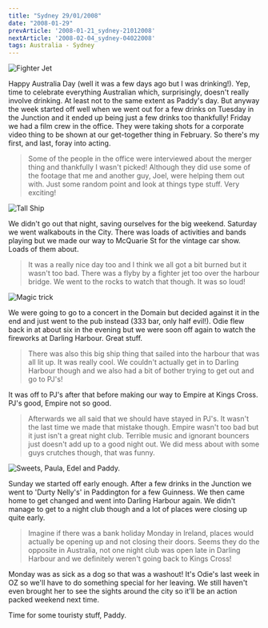 ```yaml
---
title: "Sydney 29/01/2008"
date: "2008-01-29"
prevArticle: '2008-01-21_sydney-21012008'
nextArticle: '2008-02-04_sydney-04022008'
tags: Australia - Sydney
---
```

![Fighter Jet](/images/P1260330.JPG "You can't see it but there is a fighter jet in this picture.")

Happy Australia Day (well it was a few days ago but I was drinking!). Yep, time to celebrate everything Australian which, surprisingly, doesn't really involve drinking. At least not to the same extent as Paddy's day. But anyway the week started off well when we went out for a few drinks on Tuesday in the Junction and it ended up being just a few drinks too thankfully! Friday we had a film crew in the office. They were taking shots for a corporate video thing to be shown at our get-together thing in February. So there's my first, and last, foray into acting.
> Some of the people in the office were interviewed about the merger thing and thankfully I wasn't picked! Although they did use some of the footage that me and another guy, Joel, were helping them out with. Just some random point and look at things type stuff. Very exciting!

![Tall Ship](/images/P1260365.JPG "The cool tall ship thing in Darling Harbour.")

We didn't go out that night, saving ourselves for the big weekend. Saturday we went walkabouts in the City. There was loads of activities and bands playing but we made our way to McQuarie St for the vintage car show. Loads of them about.
> It was a really nice day too and I think we all got a bit burned but it wasn't too bad. There was a flyby by a fighter jet too over the harbour bridge. We went to the rocks to watch that though. It was so loud!

![Magic trick](/images/P1270379.JPG "Watch as I make Landers disappear into this pint glass!")

We were going to go to a concert in the Domain but decided against it in the end and just went to the pub instead (333 bar, only half evil!). Odie flew back in at about six in the evening but we were soon off again to watch the fireworks at Darling Harbour. Great stuff.
> There was also this big ship thing that sailed into the harbour that was all lit up. It was really cool. We couldn't actually get in to Darling Harbour though and we also had a bit of bother trying to get out and go to PJ's!

It was off to PJ's after that before making our way to Empire at Kings Cross. PJ's good, Empire not so good.
> Afterwards we all said that we should have stayed in PJ's. It wasn't the last time we made that mistake though. Empire wasn't too bad but it just isn't a great night club. Terrible music and ignorant bouncers just doesn't add up to a good night out. We did mess about with some guys crutches though, that was funny.

![Sweets, Paula, Edel and Paddy.](/images/P1280419.JPG "The gang in Darling Harbour lookin for a pub to go to!")

Sunday we started off early enough. After a few drinks in the Junction we went to 'Durty Nelly's' in Paddington for a few Guinness. We then came home to get changed and went into Darling Harbour again. We didn't manage to get to a night club though and a lot of places were closing up quite early.
> Imagine if there was a bank holiday Monday in Ireland, places would actually be opening up and not closing their doors. Seems they do the opposite in Australia, not one night club was open late in Darling Harbour and we definitely weren't going back to Kings Cross!

Monday was as sick as a dog so that was a washout! It's Odie's last week in OZ so we'll have to do something special for her leaving. We still haven't even brought her to see the sights around the city so it'll be an action packed weekend next time.

Time for some touristy stuff,
Paddy.